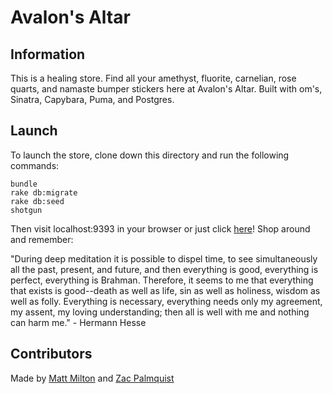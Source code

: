 
# Avalon's Altar

## Information

This is a healing store. Find all your amethyst, fluorite, carnelian, rose quarts, and namaste bumper stickers here at Avalon's Altar. Built with om's, Sinatra, Capybara, Puma, and Postgres.

## Launch

To launch the store, clone down this directory and run the following commands:

```
bundle
rake db:migrate
rake db:seed
shotgun
```
Then visit localhost:9393 in your browser or just click [here](https://ancient-harbor-51488.herokuapp.com/)! Shop around and remember:

"During deep meditation it is possible to dispel time, to see simultaneously all the past, present, and future, and then everything is good, everything is perfect, everything is Brahman. Therefore, it seems to me that everything that exists is good--death as well as life, sin as well as holiness, wisdom as well as folly. Everything is necessary, everything needs only my agreement, my assent, my loving understanding; then all is well with me and nothing can harm me."  - Hermann Hesse

## Contributors
Made by [Matt Milton](https://github.com/mgmilton/) and [Zac Palmquist](https://github.com/freshouttheovenprogrammes)
